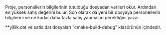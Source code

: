 Proje, personellerin bilgilerinin tutulduğu dosyadan verileri okur. Ardından en yüksek satış değerini bulur. 
Son olarak da yeni bir dosyaya personellerin bilgilerini ve ne kadar daha fazla satış yapmaları gerektiğini yazar.


**yillik.dat ve satis.dat dosyaları "cmake-build-debug" klasörünün içindedir.
